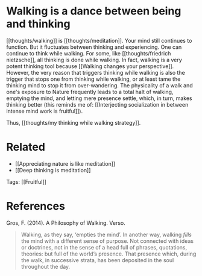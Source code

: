 # Walking is a dance between being and thinking

[[thoughts/walking]] is [[thoughts/meditation]]. Your mind still continues to function. But it fluctuates between thinking and experiencing. One can continue to think while walking. For some, like [[thoughts/friedrich nietzsche]], all thinking is done while walking. In fact, walking is a very potent thinking tool because [[Walking changes your perspective]]. However, the very reason that triggers thinking while walking is also the trigger that stops one from thinking while walking, or at least tame the thinking mind to stop it from over-wandering. The physicality of a walk and one's exposure to Nature frequently leads to a total halt of walking, emptying the mind, and letting mere presence settle, which, in turn, makes thinking better (this reminds me of: [[Interjecting socialization in between intense mind work is fruitful]]).

Thus, [[thoughts/my thinking while walking strategy]].

# Related

- [[Appreciating nature is like meditation]]
- [[Deep thinking is meditation]]

Tags: [[Fruitful]]

# References

Gros, F. (2014). A Philosophy of Walking. Verso.

> Walking, as they say, ‘empties the mind’. In another way, walking *fills* the mind with a different sense of purpose. Not connected with ideas or doctrines, not in the sense of a head full of phrases, quotations, theories: but full of the world’s presence. That presence which, during the walk, in successive strata, has been deposited in the soul throughout the day.


